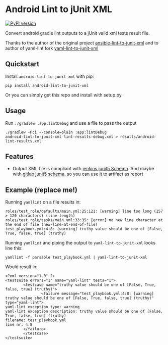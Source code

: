 # Android Lint to jUnit XML

[![PyPI version](https://badge.fury.io/py/yaml-lint-to-junit-xml.svg)](https://badge.fury.io/py/yaml-lint-to-junit-xml)

Convert android gradle lint outputs to a jUnit valid xml tests result file.

Thanks to the author of the original project [ansible-lint-to-junit-xml](https://github.com/andreferreirav2/ansible-lint-to-junit-xml) 
and to author of yaml-lint fork [yaml-lint-to-junit-xml](https://github.com/shipilovds/yaml-lint-to-junit-xml)

## Quickstart

Install `android-lint-to-junit-xml` with pip:

    pip install android-lint-to-junit-xml

Or you can simply get this repo and install with setup.py

## Usage

Run `./gradlew :app:lintDebug` and use a file to pass the output

    ./gradlew -Pci --console=plain :app:lintDebug
    android-lint-to-junit-xml lint-results-debug.xml > results/android-lint-results.xml

## Features

-   Output XML file is compliant with [jenkins junit5 Schema](https://github.com/junit-team/junit5/blob/master/platform-tests/src/test/resources/jenkins-junit.xsd/). And maybe with [gitlab junit5 schema](https://www.ibm.com/docs/en/adfz/developer-for-zos/14.1.0?topic=formats-junit-xml-format), so you can use it to artifact as report
## Example (replace me!)

Running `yamllint` on a file results in:

    roles/test_role/defaults/main.yml:25:121: [warning] line too long (157 > 120 characters) (line-length)
    roles/test_role/tasks/main.yml:33:35: [error] no new line character at the end of file (new-line-at-end-of-file)
    test_playbook.yml:4:8: [warning] truthy value should be one of [False, True, false, true] (truthy)

Running `yamllint` and piping the output to `yaml-lint-to-junit-xml` looks line this:

    yamllint -f parsable test_playbook.yml | yaml-lint-to-junit-xml

Would result in:

```
<?xml version="1.0" ?>
<testsuite errors="1" name="yaml-lint" tests="1">
        <testcase name="truthy value should be one of [False, True, false, true] (truthy)">
                <failure message="test_playbook.yml:4:8: [warning] truthy value should be one of [False, True, false, true] (truthy)" type="yaml-lint">
yaml-lint exception type: warning
yaml-lint exception description: truthy value should be one of [False, True, false, true] (truthy)
filename: test_playbook.yml
line nr: 4:8
        </failure>
        </testcase>
</testsuite>
```

